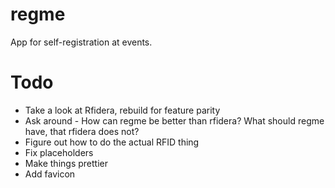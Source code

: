 # regme
App for self-registration at events.

# Todo
* Take a look at Rfidera, rebuild for feature parity
* Ask around - How can regme be better than rfidera? What should regme have, that rfidera does not? 
* Figure out how to do the actual RFID thing
* Fix placeholders
* Make things prettier
* Add favicon
